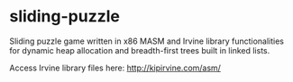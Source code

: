 # sliding-puzzle
Sliding puzzle game written in x86 MASM and Irvine library functionalities for dynamic heap allocation and breadth-first trees built in linked lists.

Access Irvine library files here: http://kipirvine.com/asm/
